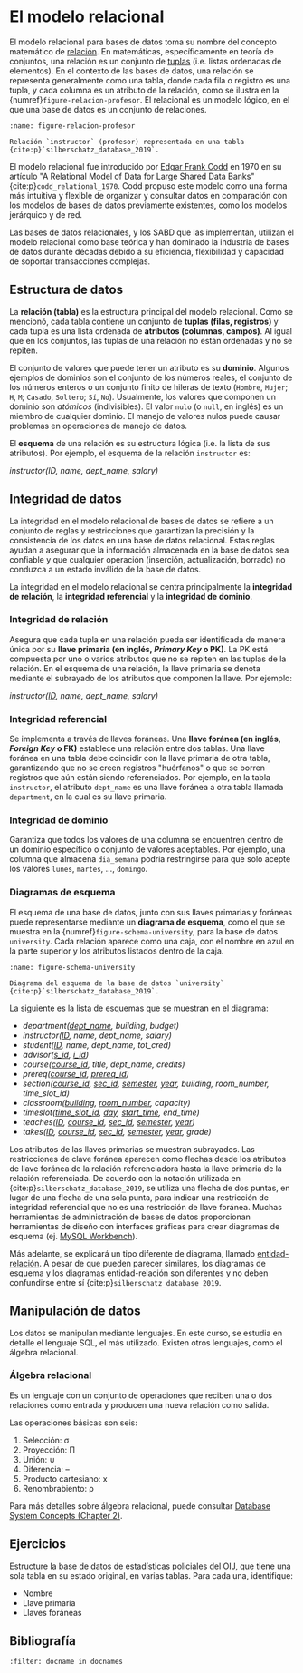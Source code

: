 # El modelo relacional
El modelo relacional para bases de datos toma su nombre del concepto matemático de [relación](https://es.wikipedia.org/wiki/Relaci%C3%B3n_matem%C3%A1tica). En matemáticas, específicamente en teoría de conjuntos, una relación es un conjunto de [tuplas](https://es.wikipedia.org/wiki/Tupla) (i.e. listas ordenadas de elementos). En el contexto de las bases de datos, una relación se representa generalmente como una tabla, donde cada fila o registro es una tupla, y cada columna es un atributo de la relación, como se ilustra en la {numref}`figure-relacion-profesor`. El relacional es un modelo lógico, en el que una base de datos es un conjunto de relaciones.

```{figure} img/relacion-profesor.png
:name: figure-relacion-profesor

Relación `instructor` (profesor) representada en una tabla {cite:p}`silberschatz_database_2019`.
```

El modelo relacional fue introducido por [Edgar Frank Codd](https://es.wikipedia.org/wiki/Edgar_Frank_Codd) en 1970 en su artículo "A Relational Model of Data for Large Shared Data Banks" {cite:p}`codd_relational_1970`. Codd propuso este modelo como una forma más intuitiva y flexible de organizar y consultar datos en comparación con los modelos de bases de datos previamente existentes, como los modelos jerárquico y de red.

Las bases de datos relacionales, y los SABD que las implementan, utilizan el modelo relacional como base teórica y han dominado la industria de bases de datos durante décadas debido a su eficiencia, flexibilidad y capacidad de soportar transacciones complejas.

## Estructura de datos
La **relación (tabla)** es la estructura principal del modelo relacional. Como se mencionó, cada tabla contiene un conjunto de **tuplas (filas, registros)** y cada tupla es una lista ordenada de **atributos (columnas, campos)**. Al igual que en los conjuntos, las tuplas de una relación no están ordenadas y no se repiten.

El conjunto de valores que puede tener un atributo es su **dominio**. Algunos ejemplos de dominios son el conjunto de los números reales, el conjunto de los números enteros o un conjunto finito de hileras de texto (`Hombre`, `Mujer`; `H`, `M`; `Casado`, `Soltero`; `Sí`, `No`). Usualmente, los valores que componen un dominio son *atómicos* (indivisibles). El valor `nulo` (o `null`, en inglés) es un miembro de cualquier dominio. El manejo de valores nulos puede causar problemas en operaciones de manejo de datos.

El **esquema** de una relación es su estructura lógica (i.e. la lista de sus atributos). Por ejemplo, el esquema de la relación `instructor` es:

*instructor(ID, name, dept_name, salary)*

## Integridad de datos
La integridad en el modelo relacional de bases de datos se refiere a un conjunto de reglas y restricciones que garantizan la precisión y la consistencia de los datos en una base de datos relacional. Estas reglas ayudan a asegurar que la información almacenada en la base de datos sea confiable y que cualquier operación (inserción, actualización, borrado) no conduzca a un estado inválido de la base de datos.

La integridad en el modelo relacional se centra principalmente la **integridad de relación**, la **integridad referencial** y la **integridad de dominio**.

### Integridad de relación
Asegura que cada tupla en una relación pueda ser identificada de manera única por su **llave primaria (en inglés, *Primary Key* o PK)**. La PK está compuesta por uno o varios atributos que no se repiten en las tuplas de la relación. En el esquema de una relación, la llave primaria se denota mediante el subrayado de los atributos que componen la llave. Por ejemplo:

<em>instructor(<u>ID</u>, name, dept_name, salary)</em>

### Integridad referencial
Se implementa a través de llaves foráneas. Una **llave foránea (en inglés, *Foreign Key* o FK)** establece una relación entre dos tablas. Una llave foránea en una tabla debe coincidir con la llave primaria de otra tabla, garantizando que no se creen registros "huérfanos" o que se borren registros que aún están siendo referenciados. Por ejemplo, en la tabla `instructor`, el atributo `dept_name` es una llave foránea a otra tabla llamada `department`, en la cual es su llave primaria.

### Integridad de dominio
Garantiza que todos los valores de una columna se encuentren dentro de un dominio específico o conjunto de valores aceptables. Por ejemplo, una columna que almacena `dia_semana` podría restringirse para que solo acepte los valores `lunes`, `martes`, ..., `domingo`.

### Diagramas de esquema
El esquema de una base de datos, junto con sus llaves primarias y foráneas puede representarse mediante un **diagrama de esquema**, como el que se muestra en la {numref}`figure-schema-university`, para la base de datos `university`. Cada relación aparece como una caja, con el nombre en azul en la parte superior y los atributos listados dentro de la caja.

```{figure} img/schema-university.png
:name: figure-schema-university

Diagrama del esquema de la base de datos `university` {cite:p}`silberschatz_database_2019`.
```

La siguiente es la lista de esquemas que se muestran en el diagrama:

- <em>department(<u>dept_name</u>, building, budget)</em>
- <em>instructor(<u>ID</u>, name, dept_name, salary)</em>
- <em>student(<u>ID</u>, name, dept_name, tot_cred)</em>
- <em>advisor(<u>s_id</u>, <u>i_id</u>)</em>
- <em>course(<u>course_id</u>, title, dept_name, credits)</em>
- <em>prereq(<u>course_id</u>, <u>prereq_id</u>)</em>
- <em>section(<u>course_id</u>, <u>sec_id</u>, <u>semester</u>, <u>year</u>, building, room_number, time_slot_id)</em>
- <em>classroom(<u>building</u>, <u>room_number</u>, capacity)</em>
- <em>timeslot(<u>time_slot_id</u>, <u>day</u>, <u>start_time</u>, end_time)</em>
- <em>teaches(<u>ID</u>, <u>course_id</u>, <u>sec_id</u>, <u>semester</u>, <u>year</u>)</em>
- <em>takes(<u>ID</u>, <u>course_id</u>, <u>sec_id</u>, <u>semester</u>, <u>year</u>, grade)</em>

Los atributos de las llaves primarias se muestran subrayados. Las restricciones de clave foránea aparecen como flechas desde los atributos de llave foránea de la relación referenciadora hasta la llave primaria de la relación referenciada. De acuerdo con la notación utilizada en {cite:p}`silberschatz_database_2019`, se utiliza una flecha de dos puntas, en lugar de una flecha de una sola punta, para indicar una restricción de integridad referencial que no es una restricción de llave foránea. Muchas herramientas de administración de bases de datos proporcionan herramientas de diseño con interfaces gráficas para crear diagramas de esquema (ej. [MySQL Workbench](https://www.mysql.com/products/workbench/)).

Más adelante, se explicará un tipo diferente de diagrama, llamado [entidad-relación](https://es.wikipedia.org/wiki/Modelo_entidad-relaci%C3%B3n). A pesar de que pueden parecer similares, los diagramas de esquema y los diagramas entidad-relación son diferentes y no deben confundirse entre sí {cite:p}`silberschatz_database_2019`.

## Manipulación de datos
Los datos se manipulan mediante lenguajes. En este curso, se estudia en detalle el lenguaje SQL, el más utilizado. Existen otros lenguajes, como el álgebra relacional.

### Álgebra relacional
Es un lenguaje con un conjunto de operaciones que reciben una o dos relaciones como entrada y producen una nueva relación como salida.

Las operaciones básicas son seis:

1. Selección: σ
2. Proyección: ∏
3. Unión: ∪
4. Diferencia: –
5. Producto cartesiano: x
6. Renombrabiento: ρ

Para más detalles sobre álgebra relacional, puede consultar [Database System Concepts (Chapter 2)](https://www.db-book.com/slides-dir/PDF-dir/ch2.pdf).

## Ejercicios
Estructure la base de datos de estadísticas policiales del OIJ, que tiene una sola tabla en su estado original, en varias tablas. Para cada una, identifique:

- Nombre
- Llave primaria
- Llaves foráneas

## Bibliografía
```{bibliography}
:filter: docname in docnames
```
